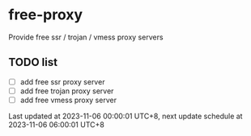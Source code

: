 
# free-proxy
Provide free ssr / trojan / vmess proxy servers


## TODO list
- [ ] add free ssr proxy server
- [ ] add free trojan proxy server
- [ ] add free vmess proxy server

Last updated at 2023-11-06 00:00:01 UTC+8, next update schedule at 2023-11-06 06:00:01 UTC+8


